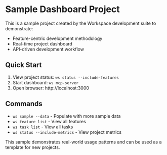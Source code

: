 # Sample Dashboard Project

This is a sample project created by the Workspace development suite to demonstrate:

- Feature-centric development methodology
- Real-time project dashboard
- API-driven development workflow

## Quick Start

1. View project status: `ws status --include-features`
2. Start dashboard: `ws mcp-server` 
3. Open browser: http://localhost:3000

## Commands

- `ws sample --data` - Populate with more sample data
- `ws feature list` - View all features
- `ws task list` - View all tasks
- `ws status --include-metrics` - View project metrics

This sample demonstrates real-world usage patterns and can be used as a template for new projects.
